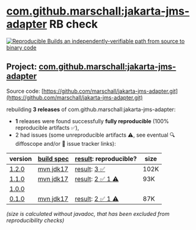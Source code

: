 [com.github.marschall:jakarta-jms-adapter](https://central.sonatype.com/artifact/com.github.marschall/jakarta-jms-adapter/versions) RB check
=======

[![Reproducible Builds](https://reproducible-builds.org/images/logos/rb.svg) an independently-verifiable path from source to binary code](https://reproducible-builds.org/)

## Project: [com.github.marschall:jakarta-jms-adapter](https://central.sonatype.com/artifact/com.github.marschall/jakarta-jms-adapter/versions)

Source code: [https://github.com/marschall/jakarta-jms-adapter.git](https://github.com/marschall/jakarta-jms-adapter.git)

rebuilding **3 releases** of com.github.marschall:jakarta-jms-adapter:
- **1** releases were found successfully **fully reproducible** (100% reproducible artifacts :white_check_mark:),
- 2 had issues (some unreproducible artifacts :warning:, see eventual :mag: diffoscope and/or :memo: issue tracker links):

| version | [build spec](/BUILDSPEC.md) | [result](https://reproducible-builds.org/docs/jvm/): reproducible? | size |
| -- | --------- | ------ | -- |
| [1.2.0](https://central.sonatype.com/artifact/com.github.marschall/jakarta-jms-adapter/1.2.0/pom) | [mvn jdk17](jakarta-jms-adapter-1.2.0.buildspec) | [result](jakarta-jms-adapter-1.2.0.buildinfo): [3 :white_check_mark: ](jakarta-jms-adapter-1.2.0.buildcompare) | 102K |
| [1.1.0](https://central.sonatype.com/artifact/com.github.marschall/jakarta-jms-adapter/1.1.0/pom) | [mvn jdk17](jakarta-jms-adapter-1.1.0.buildspec) | [result](jakarta-jms-adapter-1.1.0.buildinfo): [2 :white_check_mark:  1 :warning:](jakarta-jms-adapter-1.1.0.buildcompare) | 93K |
| [1.0.0](https://central.sonatype.com/artifact/com.github.marschall/jakarta-jms-adapter/1.0.0/pom) | | | |
| [0.1.0](https://central.sonatype.com/artifact/com.github.marschall/jakarta-jms-adapter/0.1.0/pom) | [mvn jdk17](jakarta-jms-adapter-0.1.0.buildspec) | [result](jakarta-jms-adapter-0.1.0.buildinfo): [2 :white_check_mark:  1 :warning:](jakarta-jms-adapter-0.1.0.buildcompare) | 87K |

<i>(size is calculated without javadoc, that has been excluded from reproducibility checks)</i>
